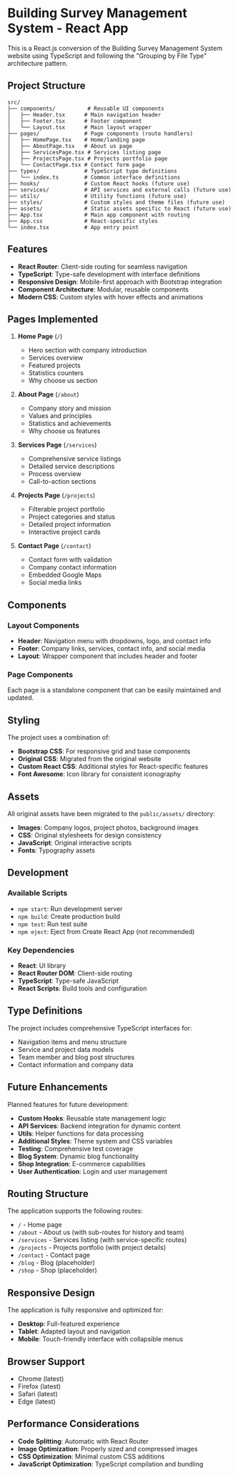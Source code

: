 # Building Survey Management System - React App

This is a React.js conversion of the Building Survey Management System website using TypeScript and following the "Grouping by File Type" architecture pattern.

## Project Structure

```
src/
├── components/          # Reusable UI components
│   ├── Header.tsx      # Main navigation header
│   ├── Footer.tsx      # Footer component
│   └── Layout.tsx      # Main layout wrapper
├── pages/              # Page components (route handlers)
│   ├── HomePage.tsx    # Home/landing page
│   ├── AboutPage.tsx   # About us page
│   ├── ServicesPage.tsx # Services listing page
│   ├── ProjectsPage.tsx # Projects portfolio page
│   └── ContactPage.tsx # Contact form page
├── types/              # TypeScript type definitions
│   └── index.ts        # Common interface definitions
├── hooks/              # Custom React hooks (future use)
├── services/           # API services and external calls (future use)
├── utils/              # Utility functions (future use)
├── styles/             # Custom styles and theme files (future use)
├── assets/             # Static assets specific to React (future use)
├── App.tsx             # Main app component with routing
├── App.css             # React-specific styles
└── index.tsx           # App entry point
```

## Features

- **React Router**: Client-side routing for seamless navigation
- **TypeScript**: Type-safe development with interface definitions
- **Responsive Design**: Mobile-first approach with Bootstrap integration
- **Component Architecture**: Modular, reusable components
- **Modern CSS**: Custom styles with hover effects and animations

## Pages Implemented

1. **Home Page** (`/`)
   - Hero section with company introduction
   - Services overview
   - Featured projects
   - Statistics counters
   - Why choose us section

2. **About Page** (`/about`)
   - Company story and mission
   - Values and principles
   - Statistics and achievements
   - Why choose us features

3. **Services Page** (`/services`)
   - Comprehensive service listings
   - Detailed service descriptions
   - Process overview
   - Call-to-action sections

4. **Projects Page** (`/projects`)
   - Filterable project portfolio
   - Project categories and status
   - Detailed project information
   - Interactive project cards

5. **Contact Page** (`/contact`)
   - Contact form with validation
   - Company contact information
   - Embedded Google Maps
   - Social media links

## Components

### Layout Components
- **Header**: Navigation menu with dropdowns, logo, and contact info
- **Footer**: Company links, services, contact info, and social media
- **Layout**: Wrapper component that includes header and footer

### Page Components
Each page is a standalone component that can be easily maintained and updated.

## Styling

The project uses a combination of:
- **Bootstrap CSS**: For responsive grid and base components
- **Original CSS**: Migrated from the original website
- **Custom React CSS**: Additional styles for React-specific features
- **Font Awesome**: Icon library for consistent iconography

## Assets

All original assets have been migrated to the `public/assets/` directory:
- **Images**: Company logos, project photos, background images
- **CSS**: Original stylesheets for design consistency
- **JavaScript**: Original interactive scripts
- **Fonts**: Typography assets

## Development

### Available Scripts

- `npm start`: Run development server
- `npm build`: Create production build
- `npm test`: Run test suite
- `npm eject`: Eject from Create React App (not recommended)

### Key Dependencies

- **React**: UI library
- **React Router DOM**: Client-side routing
- **TypeScript**: Type-safe JavaScript
- **React Scripts**: Build tools and configuration

## Type Definitions

The project includes comprehensive TypeScript interfaces for:
- Navigation items and menu structure
- Service and project data models
- Team member and blog post structures
- Contact information and company data

## Future Enhancements

Planned features for future development:
- **Custom Hooks**: Reusable state management logic
- **API Services**: Backend integration for dynamic content
- **Utils**: Helper functions for data processing
- **Additional Styles**: Theme system and CSS variables
- **Testing**: Comprehensive test coverage
- **Blog System**: Dynamic blog functionality
- **Shop Integration**: E-commerce capabilities
- **User Authentication**: Login and user management

## Routing Structure

The application supports the following routes:
- `/` - Home page
- `/about` - About us (with sub-routes for history and team)
- `/services` - Services listing (with service-specific routes)
- `/projects` - Projects portfolio (with project details)
- `/contact` - Contact page
- `/blog` - Blog (placeholder)
- `/shop` - Shop (placeholder)

## Responsive Design

The application is fully responsive and optimized for:
- **Desktop**: Full-featured experience
- **Tablet**: Adapted layout and navigation
- **Mobile**: Touch-friendly interface with collapsible menus

## Browser Support

- Chrome (latest)
- Firefox (latest)
- Safari (latest)
- Edge (latest)

## Performance Considerations

- **Code Splitting**: Automatic with React Router
- **Image Optimization**: Properly sized and compressed images
- **CSS Optimization**: Minimal custom CSS additions
- **JavaScript Optimization**: TypeScript compilation and bundling
